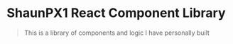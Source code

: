 # ShaunPX1 React Component Library

> This is a library of components and logic I have personally
 built